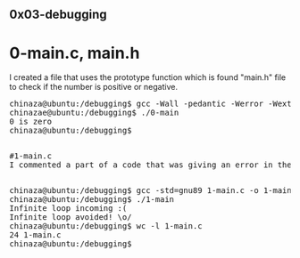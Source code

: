 ## 0x03-debugging

# 0-main.c, main.h
I created a file that uses the prototype function which is found "main.h" file to check if the number is positive or negative. 

<pre>
chinaza@ubuntu:/debugging$ gcc -Wall -pedantic -Werror -Wextra -std=gnu89 positive_or_negative.c 0-main.c -o 0-main
chinazae@ubuntu:/debugging$ ./0-main
0 is zero
chinaza@ubuntu:/debugging$
<pre>

#1-main.c
I commented a part of a code that was giving an error in the output of the file to give this output

<pre>
chinaza@ubuntu:/debugging$ gcc -std=gnu89 1-main.c -o 1-main
chinaza@ubuntu:/debugging$ ./1-main
Infinite loop incoming :(
Infinite loop avoided! \o/
chinaza@ubuntu:/debugging$ wc -l 1-main.c
24 1-main.c
chinaza@ubuntu:/debugging$
<pre>

